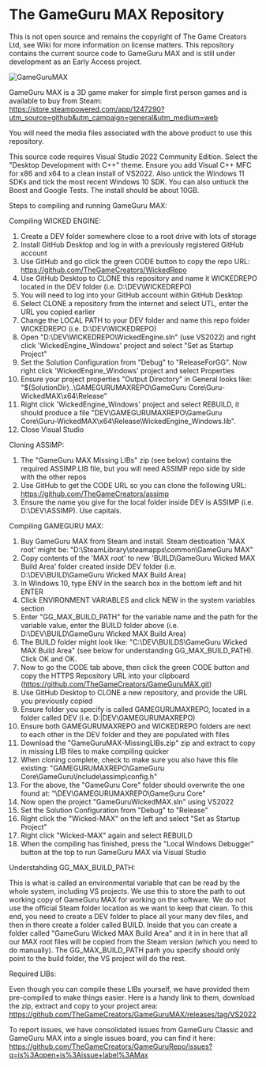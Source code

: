 # The GameGuru MAX Repository

This is not open source and remains the copyright of The Game Creators Ltd, see Wiki for more information on license matters. This repository contains the current source code to GameGuru MAX and is still under development as an Early Access project.

![GameGuruMAX](https://fstore.thegamecreators.com/VRQuest/TGCMisc/GitHubMAXREPO.jpg)

GameGuru MAX is a 3D game maker for simple first person games and is available to buy from Steam: https://store.steampowered.com/app/1247290?utm_source=github&utm_campaign=general&utm_medium=web

You will need the media files associated with the above product to use this repository.

This source code requires Visual Studio 2022 Community Edition. Select the "Desktop Development with C++" theme. Ensure you add Visual C++ MFC for x86 and x64 to a clean install of VS2022. Also untick the Windows 11 SDKs and tick the most recent Windows 10 SDK. You can also untiuck the Boost and Google Tests. The install should be about 10GB.

Steps to compiling and running GameGuru MAX:

Compiling WICKED ENGINE:

1. Create a DEV folder somewhere close to a root drive with lots of storage
2. Install GitHub Desktop and log in with a previously registered GitHub account
3. Use GitHub and go click the green CODE button to copy the repo URL: https://github.com/TheGameCreators/WickedRepo
4. Use GitHub Desktop to CLONE this repository and name it WICKEDREPO located in the DEV folder (i.e. D:\DEV\WICKEDREPO)
5. You will need to log into your GitHub account within GitHub Desktop
6. Select CLONE a repository from the internet and select UTL, enter the URL you copied earlier
7. Change the LOCAL PATH to your DEV folder and name this repo folder WICKEDREPO (i.e. D:\DEV\WICKEDREPO)
8. Open "D:\DEV\WICKEDREPO\WickedEngine.sln" (use VS2022) and right click 'WickedEngine_Windows' project and select "Set as Startup Project" 
9. Set the Solution Configuration from "Debug" to "ReleaseForGG". Now right click 'WickedEngine_Windows' project and select Properties
10. Ensure your project properties "Output Directory" in General looks like: "$(SolutionDir)..\GAMEGURUMAXREPO\GameGuru Core\Guru-WickedMAX\x64\Release\"
11. Right click 'WickedEngine_Windows' project and select REBUILD, it should produce a file "DEV\GAMEGURUMAXREPO\GameGuru Core\Guru-WickedMAX\x64\Release\WickedEngine_Windows.lib".
12. Close Visual Studio

Cloning ASSIMP:

1. The "GameGuru MAX Missing LIBs" zip (see below) contains the required ASSIMP.LIB file, but you will need ASSIMP repo side by side with the other repos
2. Use GitHub to get the CODE URL so you can clone the following URL: https://github.com/TheGameCreators/assimp
3. Ensure the name you give for the local folder inside DEV is ASSIMP (i.e. D:\DEV\ASSIMP). Use capitals.

Compiling GAMEGURU MAX:

1. Buy GameGuru MAX from Steam and install. Steam destioation 'MAX root' might be: "D:\SteamLibrary\steamapps\common\GameGuru MAX"
2. Copy contents of the 'MAX root' to new 'BUILD\GameGuru Wicked MAX Build Area' folder created inside DEV folder (i.e. D:\DEV\BUILD\GameGuru Wicked MAX Build Area)
3. In Windows 10, type ENV in the search box in the bottom left and hit ENTER
4. Click ENVIRONMENT VARIABLES and click NEW in the system variables section
5. Enter "GG_MAX_BUILD_PATH" for the variable name and the path for the variable value, enter the BUILD folder above (i.e. D:\DEV\BUILD\GameGuru Wicked MAX Build Area)
6. The BUILD folder might look like: "C:\DEV\BUILDS\GameGuru Wicked MAX Build Area\" (see below for understanding GG_MAX_BUILD_PATH). Click OK and OK.
7. Now to go the CODE tab above, then click the green CODE button and copy the HTTPS Repository URL into your clipboard (https://github.com/TheGameCreators/GameGuruMAX.git)
9. Use GitHub Desktop to CLONE a new repository, and provide the URL you previously copied
10. Ensure folder you specify is called GAMEGURUMAXREPO, located in a folder called DEV (i.e. D:|DEV\GAMEGURUMAXREPO)
11. Ensure both GAMEGURUMAXREPO and WICKEDREPO folders are next to each other in the DEV folder and they are populated with files
12. Download the "GameGuruMAX-MissingLIBs.zip" zip and extract to copy in missing LIB files to make compiling quicker
13. When cloning complete, check to make sure you also have this file existing: "GAMEGURUMAXREPO\GameGuru Core\GameGuru\Include\assimp\config.h"
14. For the above, the "GameGuru Core" folder should overwrite the one found at: "\DEV\GAMEGURUMAXREPO\GameGuru Core"
15. Now open the project "GameGuruWickedMAX.sln" using VS2022
16. Set the Solution Configuration from "Debug" to "Release"
17. Right click the "Wicked-MAX" on the left and select "Set as Startup Project"
18. Right click "Wicked-MAX" again and select REBUILD
19. When the compiling has finished, press the "Local Windows Debugger" button at the top to run GameGuru MAX via Visual Studio


Understahding GG_MAX_BUILD_PATH:

This is what is called an environmental variable that can be read by the whole system, including VS projects. We use this to store the path to out working copy of GameGuru MAX for working on the software. We do not use the official Steam folder location as we want to keep that clean. To this end, you need to create a DEV folder to place all your many dev files, and then in there create a folder called BUILD. Inside that you can create a folder called "GameGuru Wicked MAX Build Area" and it in in here that all our MAX root files will be copied from the Steam version (which you need to do manually). The GG_MAX_BUILD_PATH parh you specify should only point to the build folder, the VS project will do the rest.

Required LIBs:

Even though you can compile these LIBs yourself, we have provided them pre-compiled to make things easier. Here is a handy link to them, download the zip, extract and copy to your project area: https://github.com/TheGameCreators/GameGuruMAX/releases/tag/VS2022

To report issues, we have consolidated issues from GameGuru Classic and GameGuru MAX into a single issues board, you can find it here: https://github.com/TheGameCreators/GameGuruRepo/issues?q=is%3Aopen+is%3Aissue+label%3AMax
